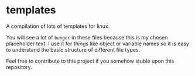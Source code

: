 # templates
A compilation of lots of templates for linux.

You will see a lot of `bunger` in these files because this is my chosen placeholder text. I use it for things like object or variable names so it is easy to understand the basic structure of different file types.

Feel free to contribute to this project if you somehow stuble upon this repository.
